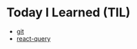 # Today I Learned (TIL)

- [git](https://github.com/sohyeonAn/TIL/tree/main/git)
- [react-query](https://github.com/sohyeonAn/TIL/tree/main/react-query)
